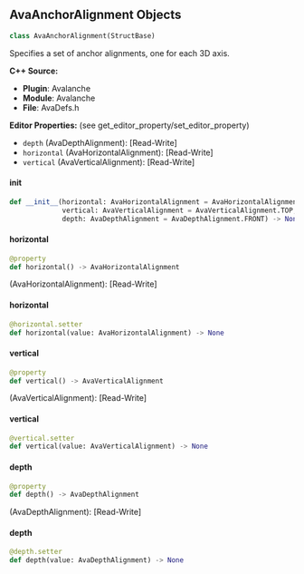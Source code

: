 ## AvaAnchorAlignment Objects

```python
class AvaAnchorAlignment(StructBase)
```

Specifies a set of anchor alignments, one for each 3D axis.

**C++ Source:**

- **Plugin**: Avalanche
- **Module**: Avalanche
- **File**: AvaDefs.h

**Editor Properties:** (see get_editor_property/set_editor_property)

- ``depth`` (AvaDepthAlignment):  [Read-Write]
- ``horizontal`` (AvaHorizontalAlignment):  [Read-Write]
- ``vertical`` (AvaVerticalAlignment):  [Read-Write]

<a id="unreal.AvaAnchorAlignment.__init__"></a>

#### __init__

```python
def __init__(horizontal: AvaHorizontalAlignment = AvaHorizontalAlignment.LEFT,
             vertical: AvaVerticalAlignment = AvaVerticalAlignment.TOP,
             depth: AvaDepthAlignment = AvaDepthAlignment.FRONT) -> None
```

<a id="unreal.AvaAnchorAlignment.horizontal"></a>

#### horizontal

```python
@property
def horizontal() -> AvaHorizontalAlignment
```

(AvaHorizontalAlignment):  [Read-Write]

<a id="unreal.AvaAnchorAlignment.horizontal"></a>

#### horizontal

```python
@horizontal.setter
def horizontal(value: AvaHorizontalAlignment) -> None
```

<a id="unreal.AvaAnchorAlignment.vertical"></a>

#### vertical

```python
@property
def vertical() -> AvaVerticalAlignment
```

(AvaVerticalAlignment):  [Read-Write]

<a id="unreal.AvaAnchorAlignment.vertical"></a>

#### vertical

```python
@vertical.setter
def vertical(value: AvaVerticalAlignment) -> None
```

<a id="unreal.AvaAnchorAlignment.depth"></a>

#### depth

```python
@property
def depth() -> AvaDepthAlignment
```

(AvaDepthAlignment):  [Read-Write]

<a id="unreal.AvaAnchorAlignment.depth"></a>

#### depth

```python
@depth.setter
def depth(value: AvaDepthAlignment) -> None
```

<a id="unreal.AvaViewportQualitySettingsFeature"></a>
